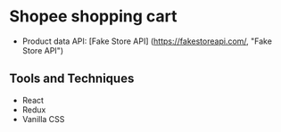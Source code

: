 # Shopee shopping cart

- Product data API: [Fake Store API] (https://fakestoreapi.com/, "Fake Store API")

## Tools and Techniques

- React
- Redux
- Vanilla CSS
